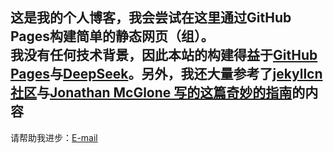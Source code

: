 这是我的个人博客，我会尝试在这里通过GitHub Pages构建简单的静态网页（组）。  
我没有任何技术背景，因此本站的构建得益于[GitHub Pages](https://docs.github.com/zh/pages/quickstart)与[DeepSeek](chat.deepseek.com)。另外，我还大量参考了[jekyllcn社区](https://jekyllcn.com/docs/github-pages/)与[Jonathan McGlone 写的这篇奇妙的指南](https://jmcglone.com/guides/github-pages/)的内容  
---
请帮助我进步：[E-mail](mailto:chaolc227@163.com)